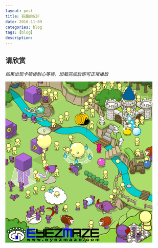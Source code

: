 ```yaml
---
layout: post
title: 有趣的GIF
date: 2016-11-09
categories: blog
tags: [blog]
description:
---
```


## 请欣赏

*如果出现卡顿请耐心等待，加载完成后即可正常播放*

![](/img/infinite_battle.gif)
